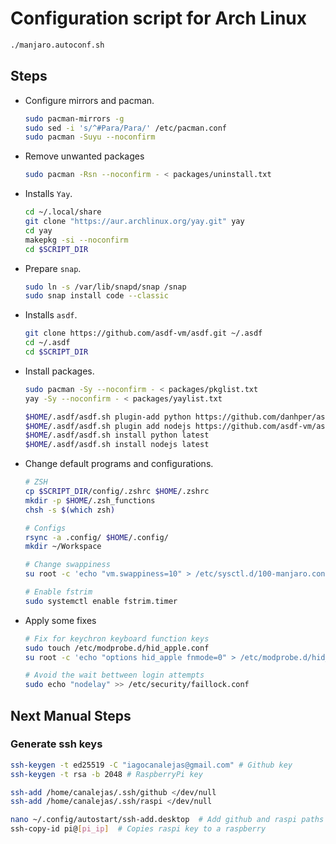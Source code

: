 # Configuration script for Arch Linux
```sh
./manjaro.autoconf.sh
```

## Steps
- Configure mirrors and pacman.
  ```sh
  sudo pacman-mirrors -g
  sudo sed -i 's/^#Para/Para/' /etc/pacman.conf  
  sudo pacman -Suyu --noconfirm
  ```
- Remove unwanted packages
  ```sh
  sudo pacman -Rsn --noconfirm - < packages/uninstall.txt
  ```
- Installs `Yay`.
  ```sh
  cd ~/.local/share
  git clone "https://aur.archlinux.org/yay.git" yay
  cd yay
  makepkg -si --noconfirm
  cd $SCRIPT_DIR
  ```
- Prepare `snap`.
  ```sh
  sudo ln -s /var/lib/snapd/snap /snap
  sudo snap install code --classic
  ```
- Installs `asdf`.
  ```sh
  git clone https://github.com/asdf-vm/asdf.git ~/.asdf
  cd ~/.asdf
  cd $SCRIPT_DIR
  ```
- Install packages.
  ```sh
  sudo pacman -Sy --noconfirm - < packages/pkglist.txt
  yay -Sy --noconfirm - < packages/yaylist.txt

  $HOME/.asdf/asdf.sh plugin-add python https://github.com/danhper/asdf-python.git
  $HOME/.asdf/asdf.sh plugin add nodejs https://github.com/asdf-vm/asdf-nodejs.git
  $HOME/.asdf/asdf.sh install python latest
  $HOME/.asdf/asdf.sh install nodejs latest
  ```
- Change default programs and configurations.
  ```sh
  # ZSH
  cp $SCRIPT_DIR/config/.zshrc $HOME/.zshrc
  mkdir -p $HOME/.zsh_functions
  chsh -s $(which zsh)

  # Configs
  rsync -a .config/ $HOME/.config/
  mkdir ~/Workspace

  # Change swappiness
  su root -c 'echo "vm.swappiness=10" > /etc/sysctl.d/100-manjaro.conf'

  # Enable fstrim
  sudo systemctl enable fstrim.timer
  ```
- Apply some fixes
  ```sh
  # Fix for keychron keyboard function keys
  sudo touch /etc/modprobe.d/hid_apple.conf
  su root -c 'echo "options hid_apple fnmode=0" > /etc/modprobe.d/hid_apple.conf'

  # Avoid the wait bettween login attempts
  sudo echo "nodelay" >> /etc/security/faillock.conf
  ```

## Next Manual Steps
### Generate ssh keys
```sh
ssh-keygen -t ed25519 -C "iagocanalejas@gmail.com" # Github key
ssh-keygen -t rsa -b 2048 # RaspberryPi key

ssh-add /home/canalejas/.ssh/github </dev/null
ssh-add /home/canalejas/.ssh/raspi </dev/null

nano ~/.config/autostart/ssh-add.desktop  # Add github and raspi paths in '[ssh keys]' place
ssh-copy-id pi@[pi_ip]  # Copies raspi key to a raspberry
``` 
